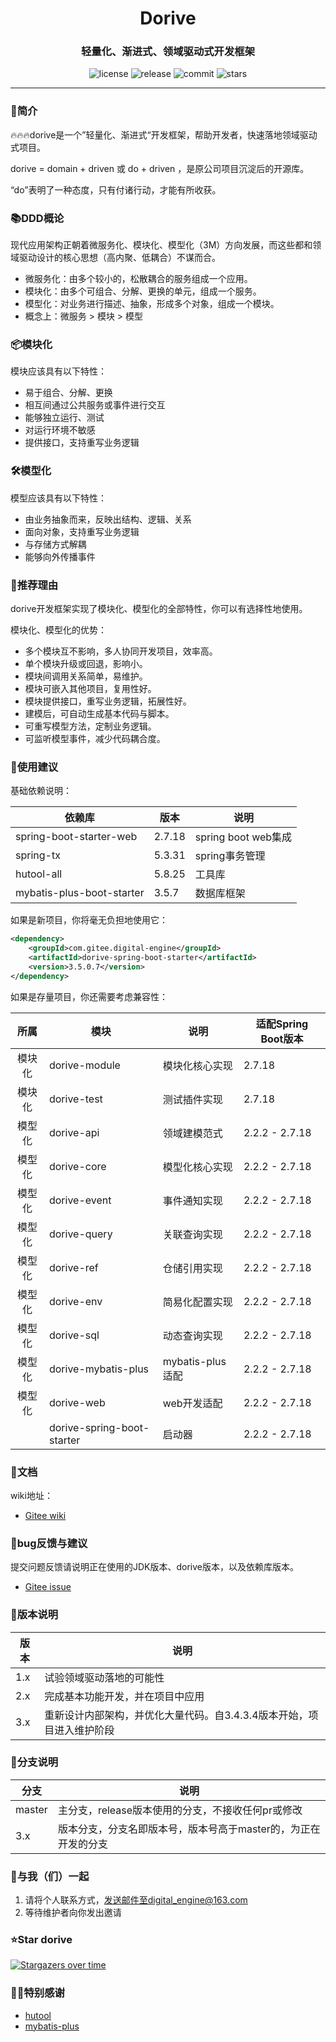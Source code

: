 <h1 align="center">Dorive</h1>
<h3 align="center">轻量化、渐进式、领域驱动式开发框架</h3>
<p align="center">
  <img src="https://img.shields.io/github/license/chentaoah/dorive" alt="license">
  <img src="https://img.shields.io/github/v/release/chentaoah/dorive?display_name=tag&include_prereleases" alt="release">
  <img src="https://img.shields.io/github/commit-activity/y/chentaoah/dorive" alt="commit">
  <img src="https://img.shields.io/github/stars/chentaoah/dorive?color=%231890FF&style=flat-square" alt="stars">
</p>
<hr/>

###  🎁简介

🔥🔥🔥dorive是一个”轻量化、渐进式“开发框架，帮助开发者，快速落地领域驱动式项目。 

dorive = domain + driven 或 do + driven ，是原公司项目沉淀后的开源库。

“do”表明了一种态度，只有付诸行动，才能有所收获。

### 📚DDD概论

现代应用架构正朝着微服务化、模块化、模型化（3M）方向发展，而这些都和领域驱动设计的核心思想（高内聚、低耦合）不谋而合。

- 微服务化：由多个较小的，松散耦合的服务组成一个应用。
- 模块化：由多个可组合、分解、更换的单元，组成一个服务。
- 模型化：对业务进行描述、抽象，形成多个对象，组成一个模块。
- 概念上：微服务 > 模块 > 模型

### 📦模块化

模块应该具有以下特性：

- 易于组合、分解、更换
- 相互间通过公共服务或事件进行交互
- 能够独立运行、测试
- 对运行环境不敏感
- 提供接口，支持重写业务逻辑

### 🛠️模型化

模型应该具有以下特性：

- 由业务抽象而来，反映出结构、逻辑、关系
- 面向对象，支持重写业务逻辑
- 与存储方式解耦
- 能够向外传播事件

###  💯推荐理由

dorive开发框架实现了模块化、模型化的全部特性，你可以有选择性地使用。

模块化、模型化的优势：

- 多个模块互不影响，多人协同开发项目，效率高。
- 单个模块升级或回退，影响小。
- 模块间调用关系简单，易维护。
- 模块可嵌入其他项目，复用性好。
- 模块提供接口，重写业务逻辑，拓展性好。
- 建模后，可自动生成基本代码与脚本。
- 可重写模型方法，定制业务逻辑。
- 可监听模型事件，减少代码耦合度。

### 💬使用建议

基础依赖说明：

| 依赖库                    | 版本   | 说明                |
| ------------------------- | ------ | ------------------- |
| spring-boot-starter-web   | 2.7.18 | spring boot web集成 |
| spring-tx                 | 5.3.31 | spring事务管理      |
| hutool-all                | 5.8.25 | 工具库              |
| mybatis-plus-boot-starter | 3.5.7  | 数据库框架          |

如果是新项目，你将毫无负担地使用它：

```xml
<dependency>
    <groupId>com.gitee.digital-engine</groupId>
    <artifactId>dorive-spring-boot-starter</artifactId>
    <version>3.5.0.7</version>
</dependency>
```

如果是存量项目，你还需要考虑兼容性：

|  所属  | 模块                       | 说明             | 适配Spring Boot版本 |
| :----: | -------------------------- | ---------------- | ------------------- |
| 模块化 | dorive-module              | 模块化核心实现   | 2.7.18              |
| 模块化 | dorive-test                | 测试插件实现     | 2.7.18              |
| 模型化 | dorive-api                 | 领域建模范式     | 2.2.2 - 2.7.18      |
| 模型化 | dorive-core                | 模型化核心实现   | 2.2.2 - 2.7.18      |
| 模型化 | dorive-event               | 事件通知实现     | 2.2.2 - 2.7.18      |
| 模型化 | dorive-query               | 关联查询实现     | 2.2.2 - 2.7.18      |
| 模型化 | dorive-ref                 | 仓储引用实现     | 2.2.2 - 2.7.18      |
| 模型化 | dorive-env                 | 简易化配置实现   | 2.2.2 - 2.7.18      |
| 模型化 | dorive-sql                 | 动态查询实现     | 2.2.2 - 2.7.18      |
| 模型化 | dorive-mybatis-plus        | mybatis-plus适配 | 2.2.2 - 2.7.18      |
| 模型化 | dorive-web                 | web开发适配      | 2.2.2 - 2.7.18      |
|        | dorive-spring-boot-starter | 启动器           | 2.2.2 - 2.7.18      |

### 📝文档

wiki地址：

- [Gitee wiki](https://gitee.com/digital-engine/dorive/wikis/pages)

### 🐞bug反馈与建议

提交问题反馈请说明正在使用的JDK版本、dorive版本，以及依赖库版本。

- [Gitee issue](https://gitee.com/digital-engine/dorive/issues)

### 📘版本说明

| 版本 | 说明                                                         |
| ---- | ------------------------------------------------------------ |
| 1.x  | 试验领域驱动落地的可能性                                     |
| 2.x  | 完成基本功能开发，并在项目中应用                             |
| 3.x  | 重新设计内部架构，并优化大量代码。自3.4.3.4版本开始，项目进入维护阶段 |

### 🌿分支说明

| 分支   | 说明                                                         |
| ------ | ------------------------------------------------------------ |
| master | 主分支，release版本使用的分支，不接收任何pr或修改            |
| 3.x    | 版本分支，分支名即版本号，版本号高于master的，为正在开发的分支 |

### 🤝与我（们）一起

1. 请将个人联系方式，发送邮件至digital_engine@163.com
2. 等待维护者向你发出邀请

###  ⭐Star dorive

[![Stargazers over time](https://starchart.cc/chentaoah/dorive.svg?variant=adaptive)](https://starchart.cc/chentaoah/dorive)

### 🙏🏻特别感谢

- [hutool](https://gitee.com/dromara/hutool/tree/v5-master/)
- [mybatis-plus](https://gitee.com/baomidou/mybatis-plus/tree/master/)



